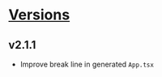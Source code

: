 # [Versions](https://github.com/Tracktor/eslint-config-react-tracktor/releases)

## v2.1.1
- Improve break line in generated `App.tsx`

